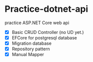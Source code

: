 # Practice-dotnet-api
practice ASP.NET Core web api

- [x] Basic CRUD Controller (no UD yet.)
- [x] EFCore for postgresql database
- [x] Migration database
- [x] Repository pattern
- [x] Manual Mapper
